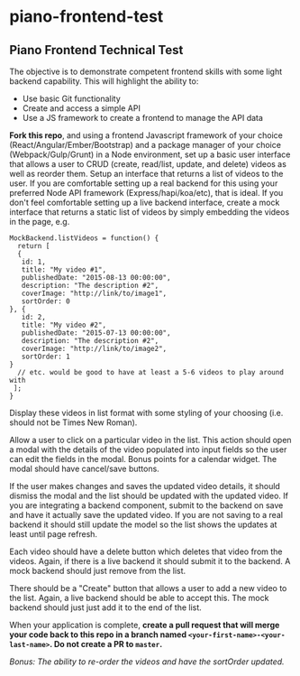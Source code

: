 # piano-frontend-test

## Piano Frontend Technical Test

The objective is to demonstrate competent frontend skills with some light backend capability. This will highlight the ability to:

- Use basic Git functionality
- Create and access a simple API
- Use a JS framework to create a frontend to manage the API data

**Fork this repo**, and using a frontend Javascript framework of your choice (React/Angular/Ember/Bootstrap) and a package manager of your choice (Webpack/Gulp/Grunt) in a Node environment, set up a basic user interface that allows a user to CRUD (create, read/list, update, and delete) videos as well as reorder them. Setup an interface that returns a list of videos to the user. If you are comfortable setting up a real backend for this using your preferred Node API framework (Express/hapi/koa/etc), that is ideal. If you don't feel comfortable setting up a live backend interface, create a mock interface that returns a static list of videos by simply embedding the videos in the page, e.g.

```
MockBackend.listVideos = function() {
  return [
  {
   id: 1,
   title: "My video #1",
   publishedDate: "2015-08-13 00:00:00",
   description: "The description #2",
   coverImage: "http://link/to/image1",
   sortOrder: 0
}, {
   id: 2,
   title: "My video #2",
   publishedDate: "2015-07-13 00:00:00",
   description: "The description #2",
   coverImage: "http://link/to/image2",
   sortOrder: 1
}
  // etc. would be good to have at least a 5-6 videos to play around with
 ];
}
```

Display these videos in list format with some styling of your choosing (i.e. should not be Times New Roman).

Allow a user to click on a particular video in the list. This action should open a modal with the details of the video populated into input fields so the user can edit the fields in the modal. Bonus points for a calendar widget. The modal should have cancel/save buttons.

If the user makes changes and saves the updated video details, it should dismiss the modal and the list should be updated with the updated video. If you are integrating a backend component, submit to the backend on save and have it actually save the updated video. If you are not saving to a real backend it should still update the model so the list shows the updates at least until page refresh.

Each video should have a delete button which deletes that video from the videos. Again, if there is a live backend it should submit it to the backend. A mock backend should just remove from the list.

There should be a "Create" button that allows a user to add a new video to the list. Again, a live backend should be able to accept this. The mock backend should just just add it to the end of the list.

When your application is complete, **create a pull request that will merge your code back to this repo in a branch named `<your-first-name>-<your-last-name>`. Do not create a PR to `master`.**

*Bonus: The ability to re-order the videos and have the sortOrder updated.*
